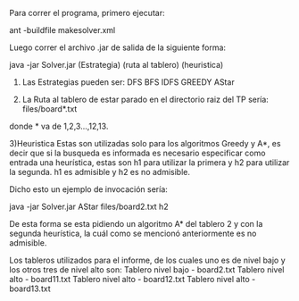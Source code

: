 Para correr el programa, primero ejecutar:

ant -buildfile makesolver.xml

Luego correr el archivo .jar de salida de la siguiente forma:

java -jar Solver.jar (Estrategia) (ruta al tablero) (heuristica)

1) Las Estrategias pueden ser:
	DFS
	BFS
	IDFS
	GREEDY
	AStar

2) La Ruta al tablero de estar parado en el directorio raiz del TP sería:
	files/board*.txt

donde * va de 1,2,3...,12,13.

3)Heuristica
Estas son utilizadas solo para los algoritmos Greedy y A*, es decir que si la busqueda es informada es necesario especificar como entrada una heurística, estas son h1 para utilizar la primera y h2 para utilizar la segunda. h1 es admisible y h2 es no admisible.

Dicho esto un ejemplo de invocación sería:

java -jar Solver.jar AStar files/board2.txt h2

De esta forma se esta pidiendo un algoritmo A* del tablero 2 y con la segunda heurística, la cuál como se mencionó anteriormente es no admisible.

Los tableros utilizados para el informe, de los cuales uno es de nivel bajo y los otros tres de nivel alto son:
Tablero nivel bajo - board2.txt
Tablero nivel alto - board11.txt
Tablero nivel alto - board12.txt
Tablero nivel alto - board13.txt


